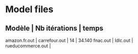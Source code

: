 Model files
===========

Modèle          | Nb itérations | temps
----------------------------------------------
amazon.fr.out | carrefour.out | 14 | 34.140
fnac.out | ldlc.out | rueducommerce.out | 